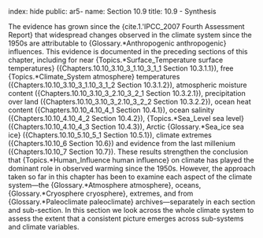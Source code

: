 index: hide
public: ar5-
name: Section 10.9
title: 10.9 - Synthesis

The evidence has grown since the {cite.1.'IPCC_2007 Fourth Assessment Report} that widespread changes observed in the climate system since the 1950s are attributable to {Glossary.*Anthropogenic anthropogenic} influences. This evidence is documented in the preceding sections of this chapter, including for near {Topics.*Surface_Temperature surface temperatures} ({Chapters.10.10_3.10_3_1.10_3_1_1 Section 10.3.1.1}), free {Topics.*Climate_System atmosphere} temperatures ({Chapters.10.10_3.10_3_1.10_3_1_2 Section 10.3.1.2}), atmospheric moisture content ({Chapters.10.10_3.10_3_2.10_3_2_1 Section 10.3.2.1}), precipitation over land ({Chapters.10.10_3.10_3_2.10_3_2_2 Section 10.3.2.2}), ocean heat content ({Chapters.10.10_4.10_4_1 Section 10.4.1}), ocean salinity ({Chapters.10.10_4.10_4_2 Section 10.4.2}), {Topics.*Sea_Level sea level} ({Chapters.10.10_4.10_4_3 Section 10.4.3}), Arctic {Glossary.*Sea_ice sea ice} ({Chapters.10.10_5.10_5_1 Section 10.5.1}), climate extremes ({Chapters.10.10_6 Section 10.6}) and evidence from the last millenium ({Chapters.10.10_7 Section 10.7}). These results strengthen the conclusion that {Topics.*Human_Influence human influence} on climate has played the dominant role in observed warming since the 1950s. However, the approach taken so far in this chapter has been to examine each aspect of the climate system—the {Glossary.*Atmosphere atmosphere}, oceans, {Glossary.*Cryosphere cryosphere}, extremes, and from {Glossary.*Paleoclimate paleoclimate} archives—separately in each section and sub-section. In this section we look across the whole climate system to assess the extent that a consistent picture emerges across sub-systems and climate variables.

